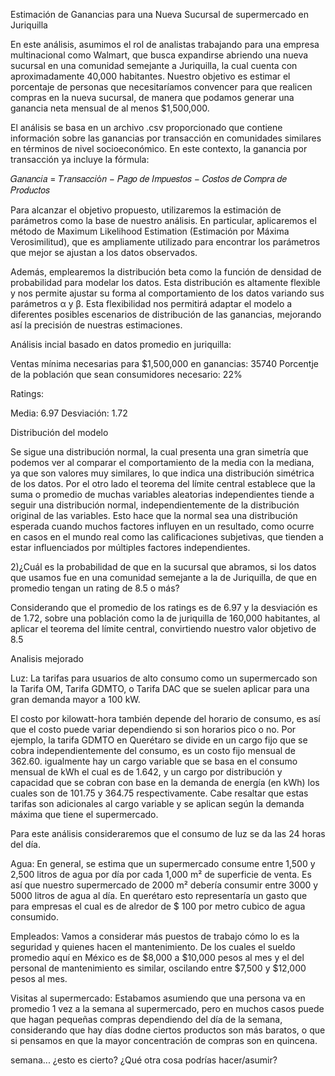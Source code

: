 Estimación de Ganancias para una Nueva Sucursal de supermercado en Juriquilla

En este análisis, asumimos el rol de analistas trabajando para una empresa multinacional como Walmart, que busca expandirse abriendo una nueva sucursal en una comunidad semejante a Juriquilla, la cual cuenta con aproximadamente 40,000 habitantes. Nuestro objetivo es estimar el porcentaje de personas que necesitaríamos convencer para que realicen compras en la nueva sucursal, de manera que podamos generar una ganancia neta mensual de al menos $1,500,000.

El análisis se basa en un archivo .csv proporcionado que contiene información sobre las ganancias por transacción en comunidades similares en términos de nivel socioeconómico. En este contexto, la ganancia por transacción ya incluye la fórmula:

𝐺𝑎𝑛𝑎𝑛𝑐𝑖𝑎 = 𝑇𝑟𝑎𝑛𝑠𝑎𝑐𝑐𝑖ó𝑛 − 𝑃𝑎𝑔𝑜 𝑑𝑒 𝐼𝑚𝑝𝑢𝑒𝑠𝑡𝑜𝑠 − 𝐶𝑜𝑠𝑡𝑜𝑠 𝑑𝑒 𝐶𝑜𝑚𝑝𝑟𝑎 𝑑𝑒 𝑃𝑟𝑜𝑑𝑢𝑐𝑡𝑜𝑠

Para alcanzar el objetivo propuesto, utilizaremos la estimación de parámetros como la base de nuestro análisis. En particular, aplicaremos el método de Maximum Likelihood Estimation (Estimación por Máxima Verosimilitud), que es ampliamente utilizado para encontrar los parámetros que mejor se ajustan a los datos observados.

Además, emplearemos la distribución beta como la función de densidad de probabilidad para modelar los datos. Esta distribución es altamente flexible y nos permite ajustar su forma al comportamiento de los datos variando sus parámetros α y β. Esta flexibilidad nos permitirá adaptar el modelo a diferentes posibles escenarios de distribución de las ganancias, mejorando así la precisión de nuestras estimaciones.


Análisis incial basado en datos promedio en juriquilla:

Ventas mínima necesarias para $1,500,000 en ganancias: 35740
Porcentje de la población que sean consumidores necesario: 22%

Ratings:

Media: 6.97
Desviación: 1.72

Distribución del modelo

Se sigue una distribución normal, la cual presenta una gran simetría que podemos ver al comparar el comportamiento de la media con la mediana, ya que son valores muy similares, lo que indica una distribución simétrica de los datos. Por el otro lado el teorema del límite central establece que la suma o promedio de muchas variables aleatorias independientes tiende a seguir una distribución normal, independientemente de la distribución original de las variables. Esto hace que la normal sea una distribución esperada cuando muchos factores influyen en un resultado, como ocurre en casos en el mundo real como las calificaciones subjetivas, que tienden a estar influenciados por múltiples factores independientes. 

2)¿Cuál es la probabilidad de que en la sucursal que abramos, si los datos que usamos fue en una comunidad semejante a la de Juriquilla, de que en promedio tengan un rating de 8.5 o más?

Considerando que el promedio de los ratings es de 6.97 y la desviación es de 1.72, sobre una población como la de juriquilla de 160,000 habitantes, al aplicar el teorema del límite central, convirtiendo nuestro valor objetivo de 8.5 


Analisis mejorado

Luz: La tarifas para usuarios de alto consumo como un supermercado son la Tarifa OM, Tarifa GDMTO, o Tarifa DAC que se suelen aplicar para una gran demanda mayor a 100 kW. 

El costo por kilowatt-hora también depende del horario de consumo, es así que el costo puede variar dependiendo si son horarios pico o no. Por ejemplo, la tarifa GDMTO en Querétaro se divide en un cargo fijo que se cobra independientemente del consumo, es un costo fijo mensual de 362.60. igualmente hay un cargo variable que se basa en el consumo mensual de kWh el cual es de 1.642, y un cargo por distribución y capacidad que se cobran con base en la demanda de energía (en kWh) los cuales son de 101.75 y 364.75 respectivamente. Cabe resaltar que estas tarifas son adicionales al cargo variable y se aplican según la demanda máxima que tiene el supermercado.

Para este análisis consideraremos que el consumo de luz se da las 24 horas del día. 

Agua:  En general, se estima que un supermercado consume entre 1,500 y 2,500 litros de agua por día por cada 1,000 m² de superficie de venta. Es así que nuestro supermercado de 2000 m² debería consumir entre 3000 y 5000 litros de agua al día. En querétaro esto representaría un gasto que para empresas el cual es de alredor de $ 100 por metro cubico de agua consumido. 

Empleados: Vamos a considerar más puestos de trabajo cómo lo es la seguridad y quienes hacen el mantenimiento. De los cuales el sueldo promedio aquí en México es de $8,000 a $10,000 pesos al mes y el del personal de mantenimiento es similar, oscilando entre $7,500 y $12,000 pesos al mes. 

Visitas al supermercado: Estabamos asumiendo que una persona va en promedio 1 vez a la semana al supermercado, pero en muchos casos puede que hagan pequeñas compras dependiendo del día de la semana, considerando que hay días dodne ciertos productos son más baratos, o que si pensamos en que la mayor concentración de compras son en quincena.

semana... ¿esto es cierto? ¿Qué otra cosa podrías hacer/asumir?

